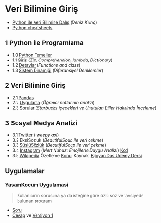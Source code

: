 # Veri Bilimine Giriş
 - [Python ile Veri Bilimine Dalış](https://medium.com/deep-learning-turkiye/python-ile-veri-bilimine-dalış-3f069260ebda) (_Deniz Kılınç_)
 - [Python cheatsheets](http://ehmatthes.github.io/pcc/cheatsheets/README.html)

## 1 Python ile Programlama
 - 1.0 [Python Temeller](https://nbviewer.jupyter.org/github/uzay00/KaVe-Egitim/blob/master/VeriBilimi/0%20-%20Python%20Temeller.ipynb)
 - 1.1 [Giriş](https://nbviewer.jupyter.org/github/uzay00/KaVe-Egitim/blob/master/VeriBilimi/1a%20-%20Python%20ile%20Programlamaya%20Giriş.ipynb) (_Zip, Comprehension, lambda, Dictionary_)
 - 1.2 [Detaylar](https://nbviewer.jupyter.org/github/uzay00/KaVe-Egitim/blob/master/VeriBilimi/1b%20-%20Very%20First%20Lecture%20%20-%20Python%20Programming.ipynb) (_Functions and class_)
 - 1.3 [Sistem Dinamiği](https://uzay00.github.io/kahve/dersler/yapayzeka/ders9/) (_Diferansiyel Denklemler_)

## 2 Veri Bilimine Giriş
 - 2.1 [Pandas](https://nbviewer.jupyter.org/github/uzay00/KaVe-Egitim/blob/master/VeriBilimi/2a%20-%20Intro%20to%20Data%20Analysis%20with%20Pandas.ipynb)
 - 2.2 [Uygulama](https://nbviewer.jupyter.org/github/uzay00/KaVe-Egitim/blob/master/VeriBilimi/2b%20-%20Veri%20Bilimi%20Uygulamasi.ipynb) (_Öğrenci notlarının analizi_)
 - 2.3 [Sorular](https://nbviewer.jupyter.org/github/uzay00/KaVe-Egitim/blob/master/VeriBilimi/2c%20-%20Veri%20Bilimi%20Sorulari.ipynb) (_Starbucks içecekleri ve Unutulan Diller Hakkinda İnceleme_)

## 3 Sosyal Medya Analizi
 - 3.1 [Twitter](https://nbviewer.jupyter.org/github/uzay00/KaVe-Egitim/blob/master/VeriBilimi/3%20-%20Twitter%20Verisini%20inceleme.ipynb) (_tweepy api_)
 - 3.2 [EksiSozluk](https://nbviewer.jupyter.org/github/uzay00/KaVe-Egitim/blob/master/VeriBilimi/3b%20-%20EksiSozluk%20Veri%20Cekme.ipynb) (_BeautifulSoup ile veri çekme_)
 - 3.3 [SüslüSözlük](https://nbviewer.jupyter.org/github/uzay00/KaVe-Egitim/blob/master/VeriBilimi/3d%20-%20Süslü%20Sözlük%27den%20Veri%20Çekme.ipynb) (_BeautifulSoup ile veri çekme_)
 - 3.4 [Instagram](https://caylakyazilimci.com/post/python-emojilerle-instagram-uzerinden-duygu-analizi) (_Mert Nuhuz: Emojilerle Duygu Analizi_) [Kod](https://nbviewer.jupyter.org/github/MertNuhuz/InstagramPythonCrawler/blob/master/InstaCrawler.ipynb)
 - 3.5 [Wikipedia](https://nbviewer.jupyter.org/github/uzay00/KaVe-Egitim/blob/master/VeriBilimi/3c%20-%20Wikipedia%20Ozetleme.ipynb) Özetleme [Konu](https://nbviewer.jupyter.org/github/uzay00/KaVe-Egitim/blob/master/VeriBilimi/3c%20-%20Wikipeadi%20Ozetleme.pdf), Kaynak: [Bijoyan Das Udemy Dersi](https://www.udemy.com/hands-on-natural-language-processing-using-python/)

## Uygulamalar

### YasamKocum Uygulamasi
> Kullanıcının sorusuna ya da isteğine göre özlü söz ve tavsiyede bulunan program

 - [Soru](https://nbviewer.jupyter.org/github/uzay00/KaVe-Egitim/blob/master/VeriBilimi/4a1-%20%28Basitlestirilmis%29%20Yasam%20Kocu%20Uygulamasi%20SORULAR.ipynb)
 - [Cevap](https://github.com/uzay00/KaVe-Egitim/blob/master/VeriBilimi/4a2%20-%20(Basitlestirilmis)%20Yasam%20Kocu%20Uygulamasi%20CEVAPLAR.ipynb) ve [Versiyon 1](https://github.com/uzay00/KaVe-Egitim/blob/master/VeriBilimi/4a3%20-%20(Basitleştirilmiş)%20YasamKocum%20Uygulaması%20--%20versiyon%201%20--.ipynb)
